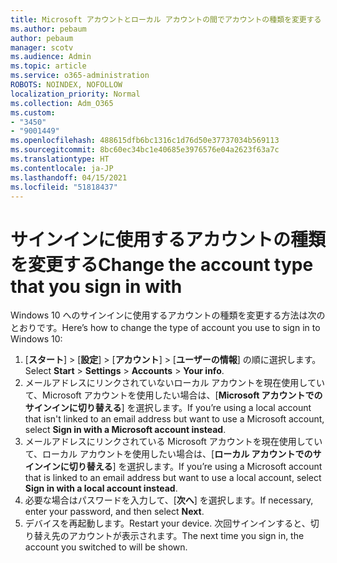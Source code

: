 ```yaml
---
title: Microsoft アカウントとローカル アカウントの間でアカウントの種類を変更する
ms.author: pebaum
author: pebaum
manager: scotv
ms.audience: Admin
ms.topic: article
ms.service: o365-administration
ROBOTS: NOINDEX, NOFOLLOW
localization_priority: Normal
ms.collection: Adm_O365
ms.custom:
- "3450"
- "9001449"
ms.openlocfilehash: 488615dfb6bc1316c1d76d50e37737034b569113
ms.sourcegitcommit: 8bc60ec34bc1e40685e3976576e04a2623f63a7c
ms.translationtype: HT
ms.contentlocale: ja-JP
ms.lasthandoff: 04/15/2021
ms.locfileid: "51818437"
---
```

# <a name="change-the-account-type-that-you-sign-in-with"></a><span data-ttu-id="9d997-102">サインインに使用するアカウントの種類を変更する</span><span class="sxs-lookup"><span data-stu-id="9d997-102">Change the account type that you sign in with</span></span>

<span data-ttu-id="9d997-103">Windows 10 へのサインインに使用するアカウントの種類を変更する方法は次のとおりです。</span><span class="sxs-lookup"><span data-stu-id="9d997-103">Here’s how to change the type of account you use to sign in to Windows 10:</span></span>

1. <span data-ttu-id="9d997-104">[**スタート**] >  [**設定**] >  [**アカウント**] >  [**ユーザーの情報**] の順に選択します。</span><span class="sxs-lookup"><span data-stu-id="9d997-104">Select **Start** > **Settings** > **Accounts** > **Your info**.</span></span>
2. <span data-ttu-id="9d997-105">メールアドレスにリンクされていないローカル アカウントを現在使用していて、Microsoft アカウントを使用したい場合は、[**Microsoft アカウントでのサインインに切り替える**] を選択します。</span><span class="sxs-lookup"><span data-stu-id="9d997-105">If you’re using a local account that isn't linked to an email address but want to use a Microsoft account, select **Sign in with a Microsoft account instead**.</span></span>
3. <span data-ttu-id="9d997-106">メールアドレスにリンクされている Microsoft アカウントを現在使用していて、ローカル アカウントを使用したい場合は、[**ローカル アカウントでのサインインに切り替える**] を選択します。</span><span class="sxs-lookup"><span data-stu-id="9d997-106">If you’re using a Microsoft account that is linked to an email address but want to use a local account, select **Sign in with a local account instead**.</span></span>
4. <span data-ttu-id="9d997-107">必要な場合はパスワードを入力して、[**次へ**] を選択します。</span><span class="sxs-lookup"><span data-stu-id="9d997-107">If necessary, enter your password, and then select **Next**.</span></span>
5. <span data-ttu-id="9d997-108">デバイスを再起動します。</span><span class="sxs-lookup"><span data-stu-id="9d997-108">Restart your device.</span></span> <span data-ttu-id="9d997-109">次回サインインすると、切り替え先のアカウントが表示されます。</span><span class="sxs-lookup"><span data-stu-id="9d997-109">The next time you sign in, the account you switched to will be shown.</span></span>
